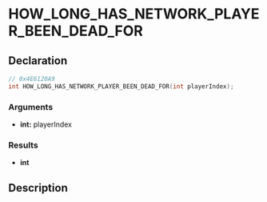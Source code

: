# HOW_LONG_HAS_NETWORK_PLAYER_BEEN_DEAD_FOR

## Declaration
```cpp
// 0x4E6120A9
int HOW_LONG_HAS_NETWORK_PLAYER_BEEN_DEAD_FOR(int playerIndex);
```

### Arguments
- **int:** playerIndex

### Results
- **int**

## Description
